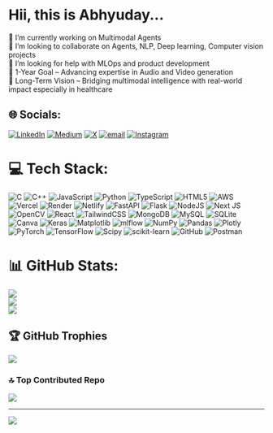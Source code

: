 # Hii, this is Abhyuday...
🔭 I’m currently working on Multimodal Agents<br>👯 I’m looking to collaborate on Agents, NLP, Deep learning, Computer vision projects<br>🤝 I’m looking for help with MLOps and product development<br>🎯 1-Year Goal – Advancing expertise in Audio and Video generation<br>🚀 Long-Term Vision – Bridging multimodal intelligence with real-world impact especially in healthcare


## 🌐 Socials:
[![LinkedIn](https://img.shields.io/badge/LinkedIn-%230077B5.svg?logo=linkedin&logoColor=white)](https://linkedin.com/in/abhyudaypatel) [![Medium](https://img.shields.io/badge/Medium-12100E?logo=medium&logoColor=white)](https://medium.com/@patelabhyuday09) [![X](https://img.shields.io/badge/X-black.svg?logo=X&logoColor=white)](https://x.com/abhyuday_patel) [![email](https://img.shields.io/badge/Email-D14836?logo=gmail&logoColor=white)](mailto:patelabhyuday09@gmail.com) [![Instagram](https://img.shields.io/badge/Instagram-%23E4405F.svg?logo=Instagram&logoColor=white)](https://instagram.com/theabhyudaypatel)  

# 💻 Tech Stack:
![C](https://img.shields.io/badge/c-%2300599C.svg?style=flat&logo=c&logoColor=white) ![C++](https://img.shields.io/badge/c++-%2300599C.svg?style=flat&logo=c%2B%2B&logoColor=white) ![JavaScript](https://img.shields.io/badge/javascript-%23323330.svg?style=flat&logo=javascript&logoColor=%23F7DF1E) ![Python](https://img.shields.io/badge/python-3670A0?style=flat&logo=python&logoColor=ffdd54) ![TypeScript](https://img.shields.io/badge/typescript-%23007ACC.svg?style=flat&logo=typescript&logoColor=white) ![HTML5](https://img.shields.io/badge/html5-%23E34F26.svg?style=flat&logo=html5&logoColor=white) ![AWS](https://img.shields.io/badge/AWS-%23FF9900.svg?style=flat&logo=amazon-aws&logoColor=white) ![Vercel](https://img.shields.io/badge/vercel-%23000000.svg?style=flat&logo=vercel&logoColor=white) ![Render](https://img.shields.io/badge/Render-%46E3B7.svg?style=flat&logo=render&logoColor=white) ![Netlify](https://img.shields.io/badge/netlify-%23000000.svg?style=flat&logo=netlify&logoColor=#00C7B7) ![FastAPI](https://img.shields.io/badge/FastAPI-005571?style=flat&logo=fastapi) ![Flask](https://img.shields.io/badge/flask-%23000.svg?style=flat&logo=flask&logoColor=white) ![NodeJS](https://img.shields.io/badge/node.js-6DA55F?style=flat&logo=node.js&logoColor=white) ![Next JS](https://img.shields.io/badge/Next-black?style=flat&logo=next.js&logoColor=white) ![OpenCV](https://img.shields.io/badge/opencv-%23white.svg?style=flat&logo=opencv&logoColor=white) ![React](https://img.shields.io/badge/react-%2320232a.svg?style=flat&logo=react&logoColor=%2361DAFB) ![TailwindCSS](https://img.shields.io/badge/tailwindcss-%2338B2AC.svg?style=flat&logo=tailwind-css&logoColor=white) ![MongoDB](https://img.shields.io/badge/MongoDB-%234ea94b.svg?style=flat&logo=mongodb&logoColor=white) ![MySQL](https://img.shields.io/badge/mysql-4479A1.svg?style=flat&logo=mysql&logoColor=white) ![SQLite](https://img.shields.io/badge/sqlite-%2307405e.svg?style=flat&logo=sqlite&logoColor=white) ![Canva](https://img.shields.io/badge/Canva-%2300C4CC.svg?style=flat&logo=Canva&logoColor=white) ![Keras](https://img.shields.io/badge/Keras-%23D00000.svg?style=flat&logo=Keras&logoColor=white) ![Matplotlib](https://img.shields.io/badge/Matplotlib-%23ffffff.svg?style=flat&logo=Matplotlib&logoColor=black) ![mlflow](https://img.shields.io/badge/mlflow-%23d9ead3.svg?style=flat&logo=numpy&logoColor=blue) ![NumPy](https://img.shields.io/badge/numpy-%23013243.svg?style=flat&logo=numpy&logoColor=white) ![Pandas](https://img.shields.io/badge/pandas-%23150458.svg?style=flat&logo=pandas&logoColor=white) ![Plotly](https://img.shields.io/badge/Plotly-%233F4F75.svg?style=flat&logo=plotly&logoColor=white) ![PyTorch](https://img.shields.io/badge/PyTorch-%23EE4C2C.svg?style=flat&logo=PyTorch&logoColor=white) ![TensorFlow](https://img.shields.io/badge/TensorFlow-%23FF6F00.svg?style=flat&logo=TensorFlow&logoColor=white) ![Scipy](https://img.shields.io/badge/SciPy-%230C55A5.svg?style=flat&logo=scipy&logoColor=%white) ![scikit-learn](https://img.shields.io/badge/scikit--learn-%23F7931E.svg?style=flat&logo=scikit-learn&logoColor=white) ![GitHub](https://img.shields.io/badge/github-%23121011.svg?style=flat&logo=github&logoColor=white) ![Postman](https://img.shields.io/badge/Postman-FF6C37?style=flat&logo=postman&logoColor=white)
# 📊 GitHub Stats:
![](https://github-readme-stats.vercel.app/api?username=AbhyudayPatel&theme=aura&hide_border=false&include_all_commits=true&count_private=true)<br/>
![](https://nirzak-streak-stats.vercel.app/?user=AbhyudayPatel&theme=aura&hide_border=false)<br/>
![](https://github-readme-stats.vercel.app/api/top-langs/?username=AbhyudayPatel&theme=aura&hide_border=false&include_all_commits=true&count_private=true&layout=compact)

## 🏆 GitHub Trophies
![](https://github-profile-trophy.vercel.app/?username=AbhyudayPatel&theme=dark&no-frame=false&no-bg=false&margin-w=4)

### 🔝 Top Contributed Repo
![](https://github-contributor-stats.vercel.app/api?username=AbhyudayPatel&limit=5&theme=dark&combine_all_yearly_contributions=true)

---
[![](https://visitcount.itsvg.in/api?id=AbhyudayPatel&icon=0&color=0)](https://visitcount.itsvg.in)
